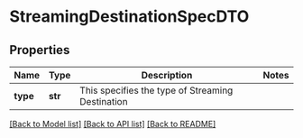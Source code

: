 # StreamingDestinationSpecDTO

## Properties
Name | Type | Description | Notes
------------ | ------------- | ------------- | -------------
**type** | **str** | This specifies the type of Streaming Destination | 

[[Back to Model list]](../README.md#documentation-for-models) [[Back to API list]](../README.md#documentation-for-api-endpoints) [[Back to README]](../README.md)

